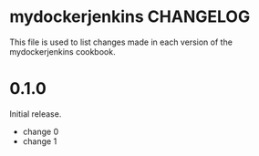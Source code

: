 # mydockerjenkins CHANGELOG

This file is used to list changes made in each version of the mydockerjenkins cookbook.

# 0.1.0

Initial release.

- change 0
- change 1

